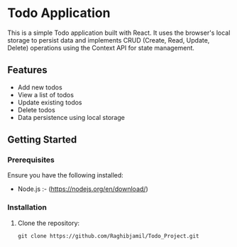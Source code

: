 # Todo Application

This is a simple Todo application built with React. It uses the browser's local storage to persist data and implements CRUD (Create, Read, Update, Delete) operations using the Context API for state management.

## Features

- Add new todos
- View a list of todos
- Update existing todos
- Delete todos
- Data persistence using local storage

## Getting Started

### Prerequisites

Ensure you have the following installed:

- Node.js :- (https://nodejs.org/en/download/)

### Installation

1. Clone the repository:

   ```
   git clone https://github.com/Raghibjamil/Todo_Project.git

   ```
   
